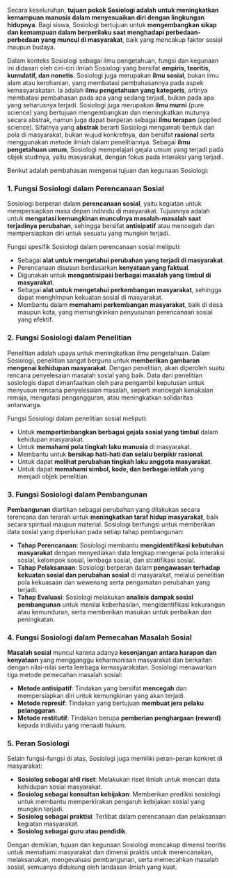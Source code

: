 Secara keseluruhan, **tujuan pokok Sosiologi adalah untuk meningkatkan kemampuan manusia dalam menyesuaikan diri dengan lingkungan hidupnya**. Bagi siswa, Sosiologi bertujuan untuk **mengembangkan sikap dan kemampuan dalam berperilaku saat menghadapi perbedaan-perbedaan yang muncul di masyarakat**, baik yang mencakup faktor sosial maupun budaya.

Dalam konteks Sosiologi sebagai ilmu pengetahuan, fungsi dan kegunaan ini didasari oleh ciri-ciri ilmiah Sosiologi yang bersifat **empiris, teoritis, kumulatif, dan nonetis**. Sosiologi juga merupakan **ilmu sosial**, bukan ilmu alam atau kerohanian, yang membatasi pembahasannya pada aspek kemasyarakatan. Ia adalah **ilmu pengetahuan yang kategoris**, artinya membatasi pembahasan pada apa yang sedang terjadi, bukan pada apa yang seharusnya terjadi. Sosiologi juga merupakan **ilmu murni** (pure science) yang bertujuan mengembangkan dan meningkatkan mutunya secara abstrak, namun juga dapat berperan sebagai **ilmu terapan** (applied science). Sifatnya yang **abstrak** berarti Sosiologi mengamati bentuk dan pola di masyarakat, bukan wujud konkretnya, dan bersifat **rasional** serta menggunakan metode ilmiah dalam penelitiannya. Sebagai **ilmu pengetahuan umum**, Sosiologi mempelajari gejala umum yang terjadi pada objek studinya, yaitu masyarakat, dengan fokus pada interaksi yang terjadi.

Berikut adalah pembahasan mengenai tujuan dan kegunaan Sosiologi:

### 1. Fungsi Sosiologi dalam Perencanaan Sosial

Sosiologi berperan dalam **perencanaan sosial**, yaitu kegiatan untuk mempersiapkan masa depan individu di masyarakat. Tujuannya adalah untuk **mengatasi kemungkinan munculnya masalah-masalah saat terjadinya perubahan**, sehingga bersifat **antisipatif** atau mencegah dan mempersiapkan diri untuk sesuatu yang mungkin terjadi.

Fungsi spesifik Sosiologi dalam perencanaan sosial meliputi:

- Sebagai **alat untuk mengetahui perubahan yang terjadi di masyarakat**.
- Perencanaan disusun berdasarkan **kenyataan yang faktual**.
- Digunakan untuk **mengantisipasi berbagai masalah yang timbul di masyarakat**.
- Sebagai **alat untuk mengetahui perkembangan masyarakat**, sehingga dapat menghimpun kekuatan sosial di masyarakat.
- Membantu dalam **memahami perkembangan masyarakat**, baik di desa maupun kota, yang memungkinkan penyusunan perencanaan sosial yang efektif.

### 2. Fungsi Sosiologi dalam Penelitian

Penelitian adalah upaya untuk meningkatkan ilmu pengetahuan. Dalam Sosiologi, penelitian sangat berguna untuk **memberikan gambaran mengenai kehidupan masyarakat**. Dengan penelitian, akan diperoleh suatu rencana penyelesaian masalah sosial yang baik. Data dari penelitian sosiologis dapat dimanfaatkan oleh para pengambil keputusan untuk menyusun rencana penyelesaian masalah, seperti mencegah kenakalan remaja, mengatasi pengangguran, atau meningkatkan solidaritas antarwarga.

Fungsi Sosiologi dalam penelitian sosial meliputi:

- Untuk **mempertimbangkan berbagai gejala sosial yang timbul** dalam kehidupan masyarakat.
- Untuk **memahami pola tingkah laku manusia** di masyarakat.
- Membantu untuk **bersikap hati-hati dan selalu berpikir rasional**.
- Untuk dapat **melihat perubahan tingkah laku anggota masyarakat**.
- Untuk dapat **memahami simbol, kode, dan berbagai istilah** yang menjadi objek penelitian.

### 3. Fungsi Sosiologi dalam Pembangunan

**Pembangunan** diartikan sebagai perubahan yang dilakukan secara terencana dan terarah untuk **meningkatkan taraf hidup masyarakat**, baik secara spiritual maupun material. Sosiologi berfungsi untuk memberikan data sosial yang diperlukan pada setiap tahap pembangunan:

- **Tahap Perencanaan**: Sosiologi membantu **mengidentifikasi kebutuhan masyarakat** dengan menyediakan data lengkap mengenai pola interaksi sosial, kelompok sosial, lembaga sosial, dan stratifikasi sosial.
- **Tahap Pelaksanaan**: Sosiologi berperan dalam **pengawasan terhadap kekuatan sosial dan perubahan sosial** di masyarakat, melalui penelitian pola kekuasaan dan wewenang serta pengamatan perubahan yang terjadi.
- **Tahap Evaluasi**: Sosiologi melakukan **analisis dampak sosial pembangunan** untuk menilai keberhasilan, mengidentifikasi kekurangan atau kemunduran, serta memberikan masukan untuk perbaikan dan peningkatan.

### 4. Fungsi Sosiologi dalam Pemecahan Masalah Sosial

**Masalah sosial** muncul karena adanya **kesenjangan antara harapan dan kenyataan** yang mengganggu keharmonisan masyarakat dan berkaitan dengan nilai-nilai serta lembaga kemasyarakatan. Sosiologi menawarkan tiga metode pemecahan masalah sosial:

- **Metode antisipatif**: Tindakan yang bersifat **mencegah** dan mempersiapkan diri untuk kemungkinan yang akan terjadi.
- **Metode represif**: Tindakan yang bertujuan **membuat jera pelaku pelanggaran**.
- **Metode restitutif**: Tindakan berupa **pemberian penghargaan (reward)** kepada individu yang menaati hukum.

### 5. Peran Sosiologi

Selain fungsi-fungsi di atas, Sosiologi juga memiliki peran-peran konkret di masyarakat:

- **Sosiolog sebagai ahli riset**: Melakukan riset ilmiah untuk mencari data kehidupan sosial masyarakat.
- **Sosiolog sebagai konsultan kebijakan**: Memberikan prediksi sosiologi untuk membantu memperkirakan pengaruh kebijakan sosial yang mungkin terjadi.
- **Sosiolog sebagai praktisi**: Terlibat dalam perencanaan dan pelaksanaan kegiatan masyarakat.
- **Sosiolog sebagai guru atau pendidik**.

Dengan demikian, tujuan dan kegunaan Sosiologi mencakup dimensi teoritis untuk memahami masyarakat dan dimensi praktis untuk merencanakan, melaksanakan, mengevaluasi pembangunan, serta memecahkan masalah sosial, semuanya didukung oleh landasan ilmiah yang kuat.